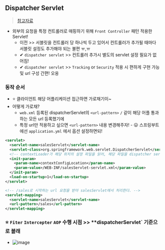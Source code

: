 ## Dispatcher Servlet
> [참고자료](https://incheol-jung.gitbook.io/docs/q-and-a/spring/spring-web-mvc)
- 외부의 요청을 특정 컨트롤러로 매핑하기 위해 `Front Controller` 패턴 적용한 Servlet!
  - 이전 >> 서블릿을 컨트롤러 당 하나씩 두고 있어서 컨트롤러가 추가될 때마다 서블릿 설정도 추가해야 되는 불편 ㅠ,ㅠ
  - ✔ `dispatcher servlet` >> 컨트롤러 추가시 별도의 servlet 설정 필요가 없어짐!
  - ✔ `dispatcher servlet` >> `Tracking` or `Security` 적용 시 편하게 구현 가능 및 url 구성 간편! 오옹

### 동작 순서
- ⭐ 클라이언트 해당 어플리케이션 접근하면 가로채기이~
- 어떻게 가로채?
  - `web.xml` 등록된 dispatcherServlet의 `<url-pattern>` `/` 같이 해당 어플 통과하는 모든 url 등록했기에
  - 특정 url만 적용하고 싶으면 `<url-pattern>` 내용 변경해주자! - 😛 스프링부트에선 `application.yml` 에서 옵션 설정하면되!


```xml
<servlet>
  <servlet-name>salesServlet</servlet-name>
  <servlet-class>org.springframework.web.servlet.DispatcherServlet</servlet-class>
  <!-- contextLoader가 해당 위치의 설정 파일을 읽어, 해당 파일을 dispatcher servlet으로 만든다. -->
  <init-param>
    <param-name>contextConfigLocation</param-name>
    <param-value>/WEB-INF/salesServlet-servlet.xml</param-value>
  </init-param>
  <load-on-startup>1</load-on-startup>
</servlet>

<!-- /sales로 시작하는 url 요청을 받아 salesServlet에서 처리한다. -->
<servlet-mapping>
  <servlet-name>salesServlet</servlet-name>
  <url-pattern>/sales</url-pattern>
</servlet-mapping>
```
### ⭐ `Fiter` `Intercepter` `AOP` 수행 시점 >> **dispatcherServlet` 기준으로 볼래
- ![image](https://user-images.githubusercontent.com/61215550/202963370-42314e35-15eb-4c8b-8129-44f1dc23c3d5.png)
